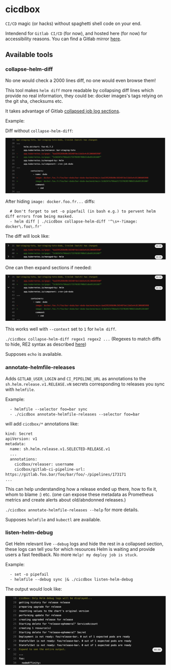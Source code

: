 # cicdbox
`CI/CD` magic (or hacks) without spaghetti shell code on your end.

Intendend for `Gitlab CI/CD` (for now), and hosted here (for now) for accessibility reasons. You can find a Gitlab mirror [here](TBD).

## Available tools

### collapse-helm-diff

No one would check a 2000 lines diff, no one would even browse them!

This tool makes `helm diff` more readable by collapsing diff lines which provide no real information, they could be: docker images's tags relying on the git sha, checksums etc.

It takes advantage of Gitlab [collapsed job log sections](https://docs.gitlab.com/ee/ci/jobs/#pre-collapse-sections).

Example:

Diff without `collapse-helm-diff`:

![without_collapse](./images/without_collapse.png)

After hiding `image: docker.foo.fr...` diffs:

```
  # Don't forget to set -o pipefail (in bash e.g.) to pervent helm diff errors from being masked.
  - helm diff | ./cicdbox collapse-helm-diff '^\s+-?image: docker\.foo\.fr' 
```

The diff will look like:

![with_collapse](./images/with_collapse.png)

One can then expand sections if needed:

![expand_collapse](./images/expand_collapse.png)


This works well with `--context` set to `1` for `helm diff`.

`./cicdbox collapse-helm-diff regex1 regex2 ...` (Regexes to match diffs to hide, RE2 syntax as described [here](https://github.com/google/re2/wiki/Syntax))

Supposes `echo` is available.

### annotate-helmfile-releases

Adds `GITLAB_USER_LOGIN` and `CI_PIPELINE_URL` as annotations to the `sh.helm.release.v1.RELEASE.vN` secrets corresponding to releases you sync with `helmfile`.

Example:

```
  - helmfile --selector foo=bar sync
  - ./cicdbox annotate-helmfile-releases --selector foo=bar
```

will add `cicdbox/*` annotations like:

```
kind: Secret
apiVersion: v1
metadata:
  name: sh.helm.release.v1.SELECTED-RELEASE.v1
  ...
  annotations:
    cicdbox/releaser: username
    cicdbox/gitlab-ci-pipeline-url: https://gitlab.foo.bar/foo/bar/foo/-/pipelines/173171
...
```

This can help understanding how a release ended up there, how to fix it, whom to blame :) etc. (one can expose these metadata as Prometheus metrics and create alerts about old/abndonned releases.)

`./cicdbox annotate-helmfile-releases --help` for more details.

Supposes `helmfile` and `kubectl` are available.

### listen-helm-debug

Get Helm relevant live `--debug` logs and hide the rest in a collapsed section, these logs can tell you for which resources Helm is waiting and provide users a fast feedback. No more `Help! my deploy job is stuck`.

Example:

```
  - set -o pipefail
  - helmfile --debug sync |& ./cicdbox listen-helm-debug
```

The output would look like:

![listen_helm_output](./images/listen_helm_output.png)